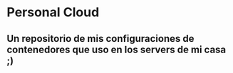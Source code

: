# Personal Cloud
## Un repositorio de mis configuraciones de contenedores que uso en los servers de mi casa ;) 
